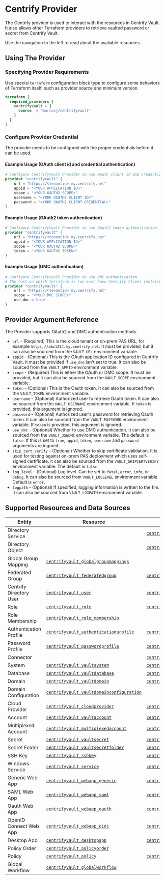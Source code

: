 # Centrify Provider

The Centrify provider is used to interact with the resources in Centrify Vault. It also allows other Terraform providers to retrieve vaulted password or secret from Centrify Vault.

Use the navigation to the left to read about the available resources.

## Using The Provider

### Specifying Provider Requirements

Use special `terraform` configuration block type to configure some behaviors of Terraform itself, such as provider source and minimum version.

```terraform
terraform {
  required_providers {
    centrifyvault = {
      source  = "marcozj/centrifyvault"
    }
  }
}
```

### Configure Provider Credential

The provider needs to be configured with the proper credentials before it can be used.

#### Example Usage (OAuth client id and credential authentication)

```terraform
# Configure CentrifyVault Provider to use OAuth client id and credential authentication
provider "centrifyvault" {
    url = "https://<tenantid>.my.centrify.net"
    appid = "<YOUR APPLICATION ID>"
    scope = "<YOUR OAUTH2 SCOPE>"
    username = "<YOUR OAUTH2 CLIENT ID>"
    password = "<YOUR OAUTH2 CLIENT CREDENTIAL>"
}
```

#### Example Usage (OAuth2 token authentication)

```terraform
# Configure CentrifyVault Provider to use OAuth2 token authentication
provider "centrifyvault" {
    url = "https://<tenantid>.my.centrify.net"
    appid = "<YOUR APPLICATION ID>"
    scope = "<YOUR OAUTH2 SCOPE>"
    token = "<YOUR OAUTH2 TOKEN>"
}
```

#### Example Usage (DMC authentication)

```terraform
# Configure CentrifyVault Provider to use DMC authentication
# The host on which terraform is run must have Centrify Client installed and enrolled into Centrify Vault
provider "centrifyvault" {
    url = "https://<tenantid>.my.centrify.net"
    scope = "<YOUR DMC SCOPE>"
    use_dmc = true
}
```

## Provider Argument Reference

The Provider supports OAuth2 and DMC authentication methods.

- `url` - (Required) This is the cloud tenant or on-prem PAS URL, for example `https://abc1234.my.centrify.net`. It must be provided, but it can also be sourced from the `VAULT_URL` environment variable.
- `appid` - (Optional) This is the OAuth application ID configured in Centrify Vault. It must be provided if `use_dmc` isn't set to true. It can also be sourced from the `VAULT_APPID` environment variable.
- `scope` - (Required) This is either the OAuth or DMC scope. It must be provided, but it can also be sourced from the `VAULT_SCOPE` environment variable.
- `token` - (Optional) This is the Oauth token. It can also be sourced from the `VAULT_TOKEN` environment variable.
- `username` - (Optional) Authorized user to retrieve Oauth token. It can also be sourced from the `VAULT_USERNAME` environment variable. If `token` is provided, this argument is ignored.
- `password` - (Optional) Authorized user's password for retrieving Oauth token. It can also be sourced from the `VAULT_PASSWORD` environment variable. If `token` is provided, this argument is ignored.
- `use_dmc` - (Optional) Whether to use DMC authentication. It can also be sourced from the `VAULT_USEDMC` environment variable. The default is `false`. If this is set to `true`, `appid`, `token`, `username` and `password` arguments are ingored.
- `skip_cert_verify` - (Optional) Whether to skip certificate validation. It is used for testing against on-prem PAS deployment which uses self-signed certificate. It can also be sourced from the `VAULT_SKIPCERTVERIFY` environment variable. The default is `false`.
- `log_level` - (Optional) Log level. Can be set to `fatal`, `error`, `info`, or `debug`. It can also be sourced from `VAULT_LOGLEVEL` environment variable. Default is `error`.
- `logpath` - (Optional) If specified, logging information is written to the file. It can also be sourced from `VAULT_LOGPATH` environment variable.

## Supported Resources and Data Sources

|  Entity  |  Resource  |  Data Source  |
| ---- | ---- | --- |
| Directory Service | | [`centrifyvault_directoryservice`](./data-sources/directoryservice.md) |
| Directory Object | | [`centrifyvault_directoryobject`](./data-sources/directoryobject.md) |
| Global Group Mapping | [`centrifyvault_globalgroupmappings`](./resources/globalgroupmappings.md) | |
| Federated Group | [`centrifyvault_federatedgroup`](./resources/federatedgroup.md) | [`centrifyvault_federatedgroup`](./data-sources/federatedgroup.md) |
| Centrify Directory User | [`centrifyvault_user`](./resources/user.md) | [`centrifyvault_user`](./data-sources/user.md) |
| Role | [`centrifyvault_role`](./resources/role.md) | [`centrifyvault_role`](./data-sources/role.md) |
| Role Membership | [`centrifyvault_role_membership`](./resources/role_membership.md) | |
| Authentication Profile | [`centrifyvault_authenticationprofile`](./resources/authenticationprofile.md) | [`centrifyvault_authenticationprofile`](./data-sources/authenticationprofile.md) |
| Password Profile | [`centrifyvault_passwordprofile`](./resources/passwordprofile.md) | [`centrifyvault_passwordprofile`](./data-sources/passwordprofile.md) |
| Connector | | [`centrifyvault_connector`](./connector.md) |
| System | [`centrifyvault_vaultsystem`](./resources/vaultsystem.md) | [`centrifyvault_vaultsystem`](./data-sources/vaultsystem.md) |
| Database | [`centrifyvault_vaultdatabase`](./resources/vaultdatabase.md) | [`centrifyvault_vaultdatabase`](./data-sources/vaultdatabase.md) |
| Domain | [`centrifyvault_vaultdomain`](./resources/vaultdomain.md) | [`centrifyvault_vaultdomain`](./data-sources/vaultdomain.md) |
| Domain Configuration | [`centrifyvault_vaultdomainconfiguration`](./resources/vaultdomainconfiguration.md) | |
| Cloud Provider | [`centrifyvault_cloudprovider`](./resources/cloudprovider.md) | [`centrifyvault_cloudprovider`](./data-sources/cloudprovider.md) |
| Account | [`centrifyvault_vaultaccount`](./resources/vaultaccount.md) | [`centrifyvault_vaultaccount`](./data-sources/vaultaccount.md) |
| Multiplexed Account | [`centrifyvault_multiplexedaccount`](./resources/multiplexedaccount.md) | [`centrifyvault_multiplexedaccount`](./data-sources/multiplexedaccount.md) |
| Secret | [`centrifyvault_vaultsecret`](./resources/vaultsecret.md) | [`centrifyvault_vaultsecret`](./data-sources/vaultsecret.md) |
| Secret Folder | [`centrifyvault_vaultsecretfolder`](./resources/vaultsecretfolder.md) | [`centrifyvault_vaultsecretfolder`](./data-sources/vaultsecretfolder.md) |
| SSH Key | [`centrifyvault_sshkey`](./resources/sshkey.md) | [`centrifyvault_sshkey`](./data-sources/sshkey.md) |
| Windows Service | [`centrifyvault_service`](./resources/service.md) | [`centrifyvault_service`](./data-sources/service.md) |
| Generic Web App | [`centrifyvault_webapp_generic`](./resources/webapp_generic.md) | [`centrifyvault_webapp_generic`](./data-sources/webapp_generic.md) |
| SAML Web App | [`centrifyvault_webapp_saml`](./resources/webapp_saml.md) | [`centrifyvault_webapp_saml`](./data-sources/webapp_saml.md) |
| Oauth Web App | [`centrifyvault_webapp_oauth`](./resources/webapp_oauth.md) | [`centrifyvault_webapp_oauth`](./data-sources/webapp_oauth.md) |
| OpenID Connect Web App | [`centrifyvault_webapp_oidc`](./resources/webapp_oidc.md) | [`centrifyvault_webapp_oidc`](./data-sources/webapp_oidc.md) |
| Desktop App | [`centrifyvault_desktopapp`](./resources/desktopapp.md) | [`centrifyvault_desktopapp`](./data-sources/desktopapp.md) |
| Policy Order | [`centrifyvault_policyorder`](./resources/policy.md) | |
| Policy | [`centrifyvault_policy`](./resources/policy.md) | [`centrifyvault_policy`](./data-sources/policy.md) |
| Global Workflow | [`centrifyvault_globalworkflow`](./resources/globalworkflow.md) | |
